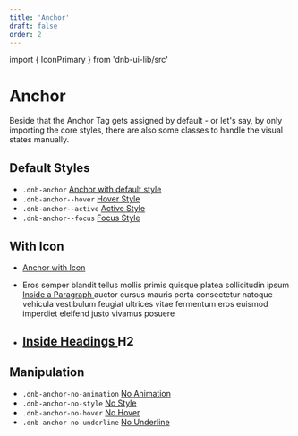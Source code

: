 ```yaml
---
title: 'Anchor'
draft: false
order: 2
---
```


import { IconPrimary } from 'dnb-ui-lib/src'

# Anchor

Beside that the Anchor Tag gets assigned by default - or let's say, by only importing the core styles, there are also some classes to handle the visual states manually.

## Default Styles

- `.dnb-anchor` <a href="/" class="dnb-anchor">Anchor with default style</a>
- `.dnb-anchor--hover` <a href="/" class="dnb-anchor dnb-anchor--hover">Hover Style</a>
- `.dnb-anchor--active` <a href="/" class="dnb-anchor dnb-anchor--active">Active Style</a>
- `.dnb-anchor--focus` <a href="/" class="dnb-anchor dnb-anchor--focus">Focus Style</a>

## With Icon

- <a href="/" className="dnb-anchor">Anchor with Icon <IconPrimary icon="chevron_right" /></a>
- <p>
    Eros semper blandit tellus mollis primis quisque platea sollicitudin
    ipsum <a href="/" className="dnb-anchor">Inside a Paragraph <IconPrimary icon="bell" /></a> auctor cursus mauris porta consectetur natoque vehicula vestibulum feugiat ultrices vitae fermentum eros euismod imperdiet eleifend justo vivamus posuere
  </p>
- <h2>
    <a href="/" className="dnb-anchor">Inside Headings <IconPrimary icon="bell" /></a> H2
  </h2>

## Manipulation

- `.dnb-anchor-no-animation` <a href="/" class="dnb-anchor dnb-anchor-no-animation">No Animation</a>
- `.dnb-anchor-no-style` <a href="/" class="dnb-anchor dnb-anchor-no-style">No Style</a>
- `.dnb-anchor-no-hover` <a href="/" class="dnb-anchor dnb-anchor-no-hover">No Hover</a>
- `.dnb-anchor-no-underline` <a href="/" class="dnb-anchor dnb-anchor-no-underline">No Underline</a>
